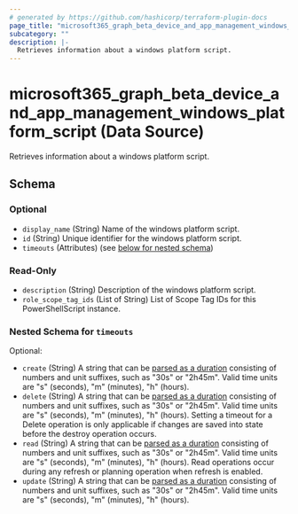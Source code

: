 ```yaml
---
# generated by https://github.com/hashicorp/terraform-plugin-docs
page_title: "microsoft365_graph_beta_device_and_app_management_windows_platform_script Data Source - terraform-provider-microsoft365"
subcategory: ""
description: |-
  Retrieves information about a windows platform script.
---
```


# microsoft365_graph_beta_device_and_app_management_windows_platform_script (Data Source)

Retrieves information about a windows platform script.



<!-- schema generated by tfplugindocs -->
## Schema

### Optional

- `display_name` (String) Name of the windows platform script.
- `id` (String) Unique identifier for the windows platform script.
- `timeouts` (Attributes) (see [below for nested schema](#nestedatt--timeouts))

### Read-Only

- `description` (String) Description of the windows platform script.
- `role_scope_tag_ids` (List of String) List of Scope Tag IDs for this PowerShellScript instance.

<a id="nestedatt--timeouts"></a>
### Nested Schema for `timeouts`

Optional:

- `create` (String) A string that can be [parsed as a duration](https://pkg.go.dev/time#ParseDuration) consisting of numbers and unit suffixes, such as "30s" or "2h45m". Valid time units are "s" (seconds), "m" (minutes), "h" (hours).
- `delete` (String) A string that can be [parsed as a duration](https://pkg.go.dev/time#ParseDuration) consisting of numbers and unit suffixes, such as "30s" or "2h45m". Valid time units are "s" (seconds), "m" (minutes), "h" (hours). Setting a timeout for a Delete operation is only applicable if changes are saved into state before the destroy operation occurs.
- `read` (String) A string that can be [parsed as a duration](https://pkg.go.dev/time#ParseDuration) consisting of numbers and unit suffixes, such as "30s" or "2h45m". Valid time units are "s" (seconds), "m" (minutes), "h" (hours). Read operations occur during any refresh or planning operation when refresh is enabled.
- `update` (String) A string that can be [parsed as a duration](https://pkg.go.dev/time#ParseDuration) consisting of numbers and unit suffixes, such as "30s" or "2h45m". Valid time units are "s" (seconds), "m" (minutes), "h" (hours).
